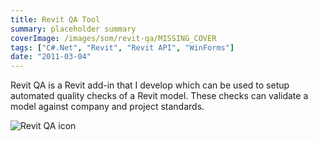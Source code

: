 ```yaml
---
title: Revit QA Tool
summary: placeholder summary
coverImage: /images/som/revit-qa/MISSING_COVER
tags: ["C#.Net", "Revit", "Revit API", "WinForms"]
date: "2011-03-04"
---
```


Revit QA is a Revit add-in that I develop which can be used to setup automated quality checks of a Revit model. These checks can validate a model against company and project standards.

![Revit QA icon](http://www.ericanastas.com/wp-content/uploads/2012/05/Revit-QA-icon.jpg)
